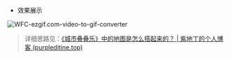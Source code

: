- 效果展示

![WFC-ezgif.com-video-to-gif-converter](https://tuchuange.oss-cn-beijing.aliyuncs.com/img/WFC-ezgif.com-video-to-gif-converter.gif)

> 详细思路见：[《城市叠叠乐》中的地图是怎么搭起来的？ | 紫地丁的个人博客 (purpleditine.top)](https://purpleditine.top/2024/06/16/《城市叠叠乐》中的城市是怎么搭起来的？/)
